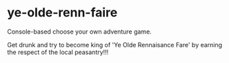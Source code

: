 # ye-olde-renn-faire
Console-based choose your own adventure game. 

Get drunk and try to become king of 'Ye Olde Rennaisance Fare' by earning the respect of the local peasantry!!!
